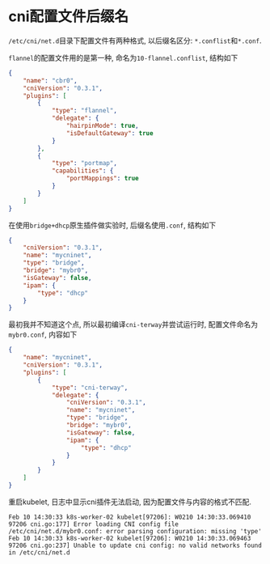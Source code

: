 # cni配置文件后缀名

`/etc/cni/net.d`目录下配置文件有两种格式, 以后缀名区分: `*.conflist`和`*.conf`.

`flannel`的配置文件用的是第一种, 命名为`10-flannel.conflist`, 结构如下

```json
{
    "name": "cbr0",
    "cniVersion": "0.3.1",
    "plugins": [
        {
            "type": "flannel",
            "delegate": {
                "hairpinMode": true,
                "isDefaultGateway": true
            }
        },
        {
            "type": "portmap",
            "capabilities": {
                "portMappings": true
            }
        }
    ]
}
```

在使用`bridge+dhcp`原生插件做实验时, 后缀名使用`.conf`, 结构如下

```json
{
    "cniVersion": "0.3.1",
    "name": "mycninet",
    "type": "bridge",
    "bridge": "mybr0",
    "isGateway": false,
    "ipam": {
        "type": "dhcp"
    }
}
```

最初我并不知道这个点, 所以最初编译`cni-terway`并尝试运行时, 配置文件命名为`mybr0.conf`, 内容如下

```json
{
    "name": "mycninet",
    "cniVersion": "0.3.1",
    "plugins": [
        {
            "type": "cni-terway",
            "delegate": {
                "cniVersion": "0.3.1",
                "name": "mycninet",
                "type": "bridge",
                "bridge": "mybr0",
                "isGateway": false,
                "ipam": {
                    "type": "dhcp"
                }
            }
        }
    ]
}
```

重启kubelet, 日志中显示cni插件无法启动, 因为配置文件与内容的格式不匹配.

```
Feb 10 14:30:33 k8s-worker-02 kubelet[97206]: W0210 14:30:33.069410   97206 cni.go:177] Error loading CNI config file /etc/cni/net.d/mybr0.conf: error parsing configuration: missing 'type'
Feb 10 14:30:33 k8s-worker-02 kubelet[97206]: W0210 14:30:33.069463   97206 cni.go:237] Unable to update cni config: no valid networks found in /etc/cni/net.d
```

